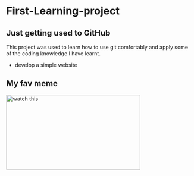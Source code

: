 # First-Learning-project

## Just getting  used to GitHub

This project was used to learn how to use git comfortably and apply some of the coding knowledge I have learnt.

* develop  a simple website

## My fav meme
<a href="https://youtu.be/po77bJk1DdI">
<img src="https://i.ytimg.com/vi/dNQs_Bef_V8/hq720.jpg?sqp=-oaymwE2COgCEMoBSFXyq4qpAygIARUAAIhCGAFwAcABBvABAfgB_gmAAtAFigIMCAAQARhlIFYoQjAP&rs=AOn4CLAJyswc-1cuXqtZdfR7pV7_gfGasw" alt="watch this" width="360" height="202" boreder="10">
</a>
